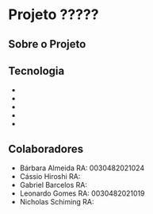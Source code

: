 # Projeto ?????

## Sobre o Projeto

## Tecnologia
*
*
*
*
*

## Colaboradores
* Bárbara Almeida   RA: 0030482021024
* Cássio Hiroshi    RA:
* Gabriel Barcelos  RA:
* Leonardo Gomes    RA: 0030482021019
* Nicholas Schiming RA:
